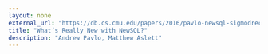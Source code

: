 ```yaml
---
layout: none
external_url: "https://db.cs.cmu.edu/papers/2016/pavlo-newsql-sigmodrec2016.pdf"
title: "What’s Really New with NewSQL?"
description: "Andrew Pavlo, Matthew Aslett"
---
```

